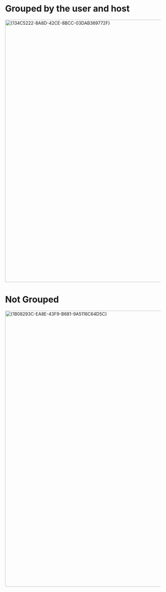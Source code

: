 # Grouped by the user and host
<img width="1862" height="846" alt="{134C5222-8A8D-42CE-8BCC-03DAB369772F}" src="https://github.com/user-attachments/assets/60b10f84-f87e-4f3f-999c-85c9f7a1082f" />

# Not Grouped
<img width="1784" height="890" alt="{1B08293C-EA8E-43F9-B681-9A5116C64D5C}" src="https://github.com/user-attachments/assets/4c99745b-8104-4ec1-89f5-231e566e6d8e" />

